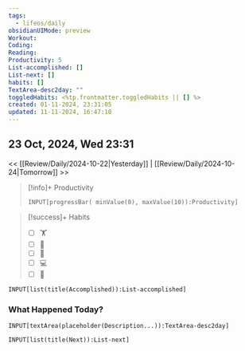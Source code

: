 ```yaml
---
tags:
  - lifeos/daily
obsidianUIMode: preview
Workout: 
Coding: 
Reading: 
Productivity: 5
List-accomplished: []
List-next: []
habits: []
TextArea-desc2day: ""
toggledHabits: <%tp.frontmatter.toggledHabits || [] %>
created: 01-11-2024, 23:31:05
updated: 11-11-2024, 16:47:10
---
```


## 23 Oct, 2024, Wed 23:31

<< [[Review/Daily/2024-10-22|Yesterday]] | [[Review/Daily/2024-10-24|Tomorrow]] >>


> [!info]+ Productivity
> ```meta-bind
> INPUT[progressBar( minValue(0), maxValue(10)):Productivity]
> ```

> [!success]+ Habits
> - [ ] 🏋️
> - [ ] 🥁
> - [ ] 💆
> - [ ] 💻
> - [ ] 📖


```meta-bind
INPUT[list(title(Accomplished)):List-accomplished]
```


### What Happened Today?
```meta-bind
INPUT[textArea(placeholder(Description...)):TextArea-desc2day]
```


```meta-bind
INPUT[list(title(Next)):List-next]
```


